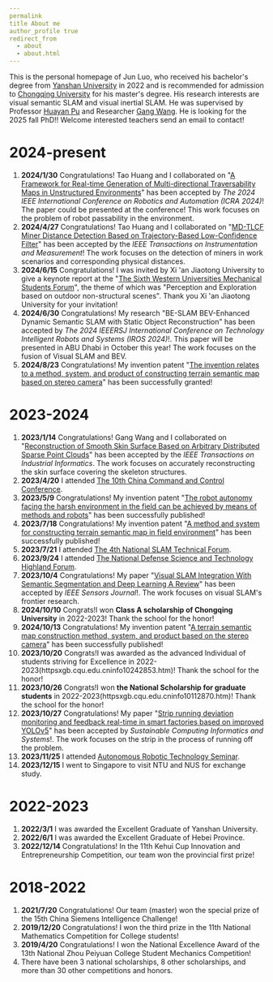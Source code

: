 ```yaml
---
permalink 
title About me
author_profile true
redirect_from 
  - about
  - about.html
---
```


This is the personal homepage of Jun Luo, who received his bachelor's degree from [Yanshan University](httpsmec.ysu.edu.cnindex.htm) in 2022 and is recommended for admission to [Chongqing University](httpwww.cme.cqu.edu.cn) for his master's degree. His research interests are visual semantic SLAM and visual inertial SLAM. He was supervised by Professor [Huayan Pu](httpsfaculty.cqu.edu.cnHuayanPuzh_CNindex.htm) and Researcher [Gang Wang](httpsslmt.cqu.edu.cninfo1071088707.htm). He is looking for the 2025 fall PhD!! Welcome interested teachers send an email to contact!

2024-present
======
1. **2024/1/30**  Congratulations! Tao Huang and I collaborated on "[A Framework for Real-time Generation of Multi-directional Traversability Maps in Unstructured Environments](httpsieeexplore.ieee.orgdocument10610312)" has been accepted by *The 2024 IEEE International Conference on Robotics and Automation (ICRA 2024)*! The paper could be presented at the conference! This work focuses on the problem of robot passability in the environment.
2. **2024/4/27**  Congratulations! Tao Huang and I collaborated on "[MD-TLCF Miner Distance Detection Based on Trajectory-Based Low-Confidence Filter](httpsieeexplore.ieee.orgdocument10553319)" has been accepted by the *IEEE Transactions on Instrumentation and Measurement*! The work focuses on the detection of miners in work scenarios and corresponding physical distances.
3. **2024/6/15**  Congratulations! I was invited by Xi 'an Jiaotong University to give a keynote report at the "[The Sixth Western Universities Mechanical Students Forum](httpsnews.xjtu.edu.cninfo1009211395.htm)", the theme of which was "Perception and Exploration based on outdoor non-structural scenes". Thank you Xi 'an Jiaotong University for your invitation!
4. **2024/6/30**  Congratulations! My research "BE-SLAM BEV-Enhanced Dynamic Semantic SLAM with Static Object Reconstruction" has been accepted by *The 2024 IEEERSJ International Conference on Technology Intelligent Robots and Systems (IROS 2024)*!. This paper will be presented in ABU Dhabi in October this year! The work focuses on the fusion of Visual SLAM and BEV.
5. **2024/8/23**  Congratulations! My invention patent "[The invention relates to a method, system, and product of constructing terrain semantic map based on stereo camera](httpspss-system.cponline.cnipa.gov.cndocumentsdetailprevPageTit=changgui)" has been successfully granted!

2023-2024
======
1. **2023/1/14** Congratulations! Gang Wang and I collaborated on "[Reconstruction of Smooth Skin Surface Based on Arbitrary Distributed Sparse Point Clouds](httpsieeexplore.ieee.orgdocument10032808)" has been accepted by the *IEEE Transactions on Industrial Informatics*. The work focuses on accurately reconstructing the skin surface covering the skeleton structures.
2. **2023/4/20** I attended [The 10th China Command and Control Conference](httpsbaoming.huiyiguanjia.comEnrollindexmid=4783329978099195819&language=&source=56535).
3. **2023/5/9** Congratulations! My invention patent "[The robot autonomy facing the harsh environment in the field can be achieved by means of methods and robots](httpspss-system.cponline.cnipa.gov.cndocumentsdetailprevPageTit=changgui)" has been successfully published!
4. **2023/7/18** Congratulations! My invention patent "[A method and system for constructing terrain semantic map in field environment](httpspss-system.cponline.cnipa.gov.cndocumentsdetailprevPageTit=changgui)" has been successfully published!
5. **2023/7/21** I attended [The 4th National SLAM Technical Forum](httpswww.csig.org.cn8620230651207.html).
6. **2023/9/24** I attended [The National Defense Science and Technology Highland Forum](httpswww.allconfs.orgmeetingindex.aspid=18044).
7. **2023/10/4**  Congratulations! My paper "[Visual SLAM Integration With Semantic Segmentation and Deep Learning A Review](httpsieeexplore.ieee.orgdocument10227894)" has been accepted by *IEEE Sensors Journal*!. The work focuses on visual SLAM's frontier research.
8. **2024/10/10** Congrats!I won **Class A scholarship of Chongqing University** in 2022-2023! Thank the school for the honor!
9. **2024/10/13** Congratulations! My invention patent "[A terrain semantic map construction method, system, and product based on the stereo camera](httpspss-system.cponline.cnipa.gov.cndocumentsdetailprevPageTit=changgui)" has been successfully published!
10. **2023/10/20** Congrats!I was awarded as the advanced Individual of students striving for Excellence in 2022-2023(httpsxgb.cqu.edu.cninfo10242853.htm)! Thank the school for the honor!
11. **2023/10/26** Congrats!I won **the National Scholarship for graduate students** in 2022-2023(httpsxgb.cqu.edu.cninfo10112870.htm)! Thank the school for the honor!
12. **2023/10/27** Congratulations! My paper "[Strip running deviation monitoring and feedback real-time in smart factories based on improved YOLOv5](httpswww.sciencedirect.comsciencearticlepiiS2210537923000781via%3Dihub)" has been accepted by *Sustainable Computing Informatics and Systems*!. The work focuses on the strip in the process of running off the problem.
13. **2023/11/25** I attended [Autonomous Robotic Technology Seminar](httpswww.caa.org.cnarticle1924089.html).
14. **2023/12/15** I went to Singapore to visit NTU and NUS for exchange study.

2022-2023
======
1. **2022/3/1** I was awarded the Excellent Graduate of Yanshan University.
2. **2022/6/1** I was awarded the Excellent Graduate of Hebei Province.
3. **2022/12/14** Congratulations! In the 11th Kehui Cup Innovation and Entrepreneurship Competition, our team won the provincial first prize!

2018-2022
======
1. **2021/7/20** Congratulations! Our team (master) won the special prize of the 15th China Siemens Intelligence Challenge!
2. **2019/12/20** Congratulations! I won the third prize in the 11th National Mathematics Competition for College students!
3. **2019/4/20** Congratulations! I won the National Excellence Award of the 13th National Zhou Peiyuan College Student Mechanics Competition!
4. There have been 3 national scholarships, 8 other scholarships, and more than 30 other competitions and honors.

